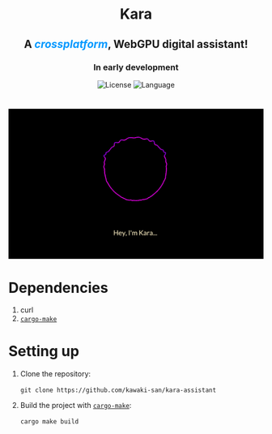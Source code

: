 <h1 align="center">Kara</h1>
<h2 align="center">A <em style="color: #0099ff">crossplatform</em>, WebGPU digital assistant!</h2>
<h3 align="center">In early development</h3>
<div align="center">
    <img alt="License" src="https://img.shields.io/static/v1?label=license&message=MIT%20OR%20Apache-2.0&color=blue&style=plastic">
    <img alt="Language" src="https://img.shields.io/badge/Made%20with-Rust-1f425f.svg">
</div>

<h1 align="center"></h1>
<div style="display: flex;align-items: center;justify-content: center;">
<img src="./kara-assets/kara.png" width="836" />
</div>

# Dependencies

1. curl
2. [`cargo-make`](https://github.com/sagiegurari/cargo-make)

# Setting up

1. Clone the repository:

   `git clone https://github.com/kawaki-san/kara-assistant`

2. Build the project with
   [`cargo-make`](https://github.com/sagiegurari/cargo-make):

   `cargo make build`

